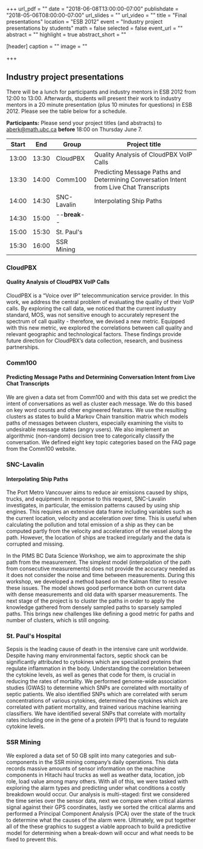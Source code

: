 +++
url_pdf = ""
date = "2018-06-08T13:00:00-07:00"
publishdate = "2018-05-06T08:00:00-07:00"
url_slides = ""
url_video = ""
title = "Final presentations"
location = "ESB 2012"
event = "Industry project presentations by students"
math = false
selected = false
event_url = ""
abstract = ""
highlight = true
abstract_short = ""

[header]
  caption = ""
  image = ""

+++


## Industry project presentations

There will be a lunch for participants and industry mentors in ESB 2012 from 12:00 to 13:00. Afterwards, students will present their work to
industry mentors in a 20 minute presentation (plus 10 minutes for questions) in ESB 2012. Please see the table below for a schedule.

**Participants:** Please send your project titles (and abstracts) to  
<a href="mailto:aberk@math.ubc.ca">aberk@math.ubc.ca</a> **before** 18:00 on Thursday June 7. 

| Start | End   | Group         | Project title |
| ----- | ----- | ------------- | ------------- |
| 13:00 | 13:30 | CloudPBX      | Quality Analysis of CloudPBX VoIP Calls |
| 13:30 | 14:00 | Comm100       | Predicting Message Paths and Determining Conversation Intent from Live Chat Transcripts |
| 14:00 | 14:30 | SNC-Lavalin   | Interpolating Ship Paths |
| 14:30 | 15:00 | --**break**-- |               |
| 15:00 | 15:30 | St. Paul's    |               |
| 15:30 | 16:00 | SSR Mining    |               |


### CloudPBX
#### Quality Analysis of CloudPBX VoIP Calls

CloudPBX is a “Voice over IP” telecommunication service provider. In this work,
we address the central problem of evaluating the quality of their VoIP calls. By
exploring the call data, we noticed that the current industry standard, MOS, was
not sensitive enough to accurately represent the spectrum of call quality -
therefore, we devised a new metric. Equipped with this new metric, we explored
the correlations between call quality and relevant geographic and technological
factors. These findings provide future direction for CloudPBX’s data collection,
research, and business partnerships.

### Comm100
#### Predicting Message Paths and Determining Conversation Intent from Live Chat Transcripts

We are given a data set from Comm100 and with this data set we predict the
intent of conversations as well as cluster each message. We do this based on key
word counts and other engineered features. We use the resulting clusters as
states to build a Markov Chain transition matrix which models paths of messages
between clusters, especially examining the visits to undesirable message states
(angry users). We also implement an algorithmic (non-random) decision tree to
categorically classify the conversation. We defined eight key topic categories
based on the FAQ page from the Comm100 website.

### SNC-Lavalin
#### Interpolating Ship Paths

The Port Metro Vancouver aims to reduce air emissions caused by ships, trucks,
and equipment. In response to this request, SNC-Lavalin investigates, in
particular, the emission patterns caused by using ship engines. This requires an
extensive data frame including variables such as the current location, velocity
and acceleration over time. This is useful when calculating the pollution and
total emission of a ship as they can be computed partly from the velocity and
acceleration of the vessel along the path. However, the location of ships are
tracked irregularly and the data is corrupted and missing.

In the PIMS BC Data Science Workshop, we aim to approximate the ship path from
the measurement. The simplest model (interpolation of the path from consecutive
measurements) does not provide the accuracy needed as it does not consider the
noise and time between measurements. During this workshop, we developed a method
based on the Kalman filter to resolve these issues. The model shows good
performance both on current data with dense measurements and old data with
sparser measurements. The next stage of the project is to cluster the paths in
order to apply the knowledge gathered from densely sampled paths to sparsely
sampled paths. This brings new challenges like defining a good metric for paths
and number of clusters, which is still ongoing.



### St. Paul's Hospital

Sepsis is the leading cause of death in the intensive care unit
worldwide. Despite having many environmental factors, septic shock can be
significantly attributed to cytokines which are specialized proteins that
regulate inflammation in the body. Understanding the correlation between the
cytokine levels, as well as genes that code for them, is crucial in reducing the
rates of mortality. We performed genome-wide association studies (GWAS) to
determine which SNPs are correlated with mortality of septic patients. We also
identified SNPs which are correlated with serum concentrations of various
cytokines, determined the cytokines which are correlated with patient mortality,
and trained various machine learning classifiers. We have identified several
SNPs that correlate with mortality rates including one in the gene of a protein
(PP1) that is found to regulate cytokine levels.


### SSR Mining

We explored a data set of 50 GB split into many categories and sub-components in
the SSR mining company’s daily operations. This data records massive amounts of
sensor information on the machine components in Hitachi haul trucks as well as
weather data, location, job role, load value among many others. With all of
this, we were tasked with exploring the alarm types and predicting under what
conditions a costly breakdown would occur. Our analysis is multi-staged: first
we considered the time series over the sensor data, next we compare when
critical alarms signal against their GPS coordinates, lastly we sorted the
critical alarms and performed a Principal Component Analysis (PCA) over the
state of the truck to determine what the causes of the alarm were. Ultimately,
we put together all of the these graphics to suggest a viable approach to build
a predictive model for determining when a break-down will occur and what needs
to be fixed to prevent this.
